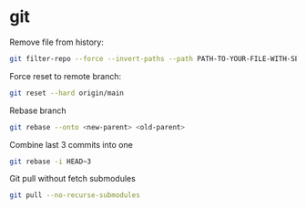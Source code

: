 git
===

Remove file from history:

```sh
git filter-repo --force --invert-paths --path PATH-TO-YOUR-FILE-WITH-SENSITIVE-DATA
```

Force reset to remote branch:

```sh
git reset --hard origin/main
```

Rebase branch

```sh
git rebase --onto <new-parent> <old-parent>
```

Combine last 3 commits into one

```sh
git rebase -i HEAD~3
```

Git pull without fetch submodules

```sh
git pull --no-recurse-submodules
```

